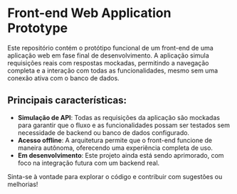 # Front-end Web Application Prototype

Este repositório contém o protótipo funcional de um front-end de uma aplicação web em fase final de desenvolvimento. A aplicação simula requisições reais com respostas mockadas, permitindo a navegação completa e a interação com todas as funcionalidades, mesmo sem uma conexão ativa com o banco de dados.

## Principais características:
- **Simulação de API**: Todas as requisições da aplicação são mockadas para garantir que o fluxo e as funcionalidades possam ser testados sem necessidade de backend ou banco de dados configurado.
- **Acesso offline**: A arquitetura permite que o front-end funcione de maneira autônoma, oferecendo uma experiência completa de uso.
- **Em desenvolvimento**: Este projeto ainda está sendo aprimorado, com foco na integração futura com um backend real.

Sinta-se à vontade para explorar o código e contribuir com sugestões ou melhorias!
